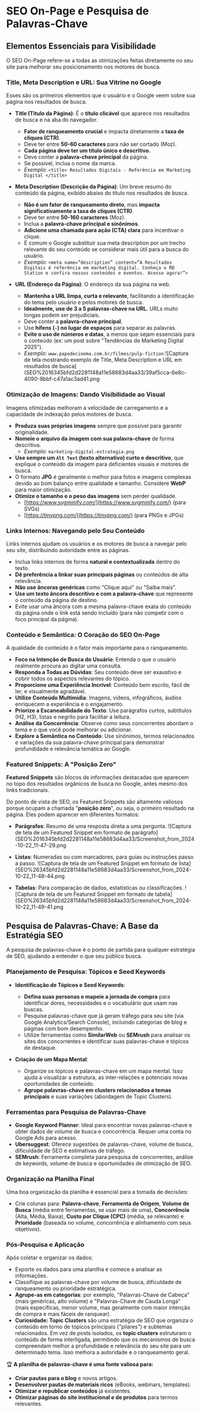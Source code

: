 # SEO On-Page e Pesquisa de Palavras-Chave

## Elementos Essenciais para Visibilidade

O SEO On-Page refere-se a todas as otimizações feitas diretamente no seu site para melhorar seu posicionamento nos motores de busca.

### Title, Meta Description e URL: Sua Vitrine no Google

Esses são os primeiros elementos que o usuário e o Google veem sobre sua página nos resultados de busca.

* **Title (Título da Página)**: É o **título clicável** que aparece nos resultados de busca e na aba do navegador.
    * **Fator de ranqueamento crucial** e impacta diretamente a **taxa de cliques (CTR)**.
    * Deve ter entre **50-60 caracteres** para não ser cortado (Moz).
    * **Cada página deve ter um título único e descritivo.**
    * Deve conter a **palavra-chave principal** da página.
    * Se possível, inclua o nome da marca.
    * *Exemplo*: `<title> Resultados Digitais - Referência em Marketing Digital </title>`

* **Meta Description (Descrição da Página)**: Um breve resumo do conteúdo da página, exibido abaixo do título nos resultados de busca.
    * **Não é um fator de ranqueamento direto**, mas **impacta significativamente a taxa de cliques (CTR)**.
    * Deve ter entre **50-160 caracteres** (Moz).
    * Inclua a **palavra-chave principal e sinônimos**.
    * **Adicione uma chamada para ação (CTA) clara** para incentivar o clique.
    * É comum o Google substituir sua meta description por um trecho relevante do seu conteúdo se considerar mais útil para a busca do usuário.
    * *Exemplo*: `<meta name=”description” content=”A Resultados Digitais é referência em marketing digital. Conheça o RD Station e confira nossos conteúdos e eventos. Acesse agora!”>`

* **URL (Endereço da Página)**: O endereço da sua página na web.
    * **Mantenha a URL limpa, curta e relevante**, facilitando a identificação do tema pelo usuário e pelos motores de busca.
    * **Idealmente, use de 3 a 5 palavras-chave na URL.** URLs muito longas podem ser prejudiciais.
    * Deve conter a **palavra-chave principal**.
    * Use **hífens (`-`) no lugar de espaços** para separar as palavras.
    * **Evite o uso de números e datas**, a menos que sejam essenciais para o conteúdo (ex: um post sobre "Tendências de Marketing Digital 2025").
    * *Exemplo*: `www.papodecinema.com.br/filmes/pulp-fiction`
![Captura de tela mostrando exemplo de Title, Meta Description e URL em resultados de busca](SEO%2016345bfd2d2281148a11e58683d4aa33/39af5cca-6e8c-4090-8bbf-c47a1ac3ad41.png

### Otimização de Imagens: Dando Visibilidade ao Visual

Imagens otimizadas melhoram a velocidade de carregamento e a capacidade de indexação pelos motores de busca.

* **Produza suas próprias imagens** sempre que possível para garantir originalidade.
* **Nomeie o arquivo da imagem com sua palavra-chave** de forma descritiva.
    * *Exemplo*: `marketing-digital-estrategia.png`
* **Use sempre um `Alt Text` (texto alternativo) curto e descritivo**, que explique o conteúdo da imagem para deficientes visuais e motores de busca.
* O formato **JPG** é geralmente o melhor para fotos e imagens complexas devido ao bom balanço entre qualidade e tamanho. Considere **WebP** para maior otimização.
* **Otimize o tamanho e o peso das imagens** sem perder qualidade.
    * [https://www.svgminify.com/](https://www.svgminify.com/) (para SVGs)
    * [https://tinypng.com/](https://tinypng.com/) (para PNGs e JPGs)

### Links Internos: Navegando pelo Seu Conteúdo

Links internos ajudam os usuários e os motores de busca a navegar pelo seu site, distribuindo autoridade entre as páginas.

* Inclua links internos de forma **natural e contextualizada** dentro do texto.
* **Dê preferência a linkar suas principais páginas** ou conteúdos de alta relevância.
* **Não use âncoras genéricas** como "Clique aqui" ou "Saiba mais".
* **Use um texto âncora descritivo e com a palavra-chave** que represente o conteúdo da página de destino.
* Evite usar uma âncora com a mesma palavra-chave exata do conteúdo da página onde o link está sendo incluído (para não competir com o foco principal da página).

### Conteúdo e Semântica: O Coração do SEO On-Page

A qualidade do conteúdo é o fator mais importante para o ranqueamento.

* **Foco na Intenção de Busca do Usuário**: Entenda o que o usuário realmente procura ao digitar uma consulta.
* **Responda a Todas as Dúvidas**: Seu conteúdo deve ser exaustivo e cobrir todos os aspectos relevantes do tópico.
* **Proporcione uma Experiência Incrível**: Conteúdo bem escrito, fácil de ler, e visualmente agradável.
* **Utilize Conteúdo Multimídia**: Imagens, vídeos, infográficos, áudios enriquecem a experiência e o engajamento.
* **Priorize a Escaneabilidade do Texto**: Use parágrafos curtos, subtítulos (H2, H3), listas e negrito para facilitar a leitura.
* **Análise da Concorrência**: Observe como seus concorrentes abordam o tema e o que você pode melhorar ou adicionar.
* **Explore a Semântica no Conteúdo**: Use sinônimos, termos relacionados e variações da sua palavra-chave principal para demonstrar profundidade e relevância temática ao Google.

### Featured Snippets: A "Posição Zero"

**Featured Snippets** são blocos de informações destacadas que aparecem no topo dos resultados orgânicos de busca no Google, antes mesmo dos links tradicionais.

Do ponto de vista de SEO, os Featured Snippets são altamente valiosos porque ocupam a chamada "**posição zero**", ou seja, o primeiro resultado na página. Eles podem aparecer em diferentes formatos:

* **Parágrafos**: Resumo de uma resposta direta a uma pergunta.
![Captura de tela de um Featured Snippet em formato de parágrafo](SEO%2016345bfd2d2281148a11e58683d4aa33/Screenshot_from_2024-10-22_11-47-29.png

* **Listas**: Numeradas ou com marcadores, para guias ou instruções passo a passo.
![Captura de tela de um Featured Snippet em formato de lista](SEO%26345bfd2d2281148a11e58683d4aa33/Screenshot_from_2024-10-22_11-48-44.png

* **Tabelas**: Para comparação de dados, estatísticas ou classificações.
![Captura de tela de um Featured Snippet em formato de tabela](SEO%26345bfd2d2281148a11e58683d4aa33/Screenshot_from_2024-10-22_11-49-41.png

## Pesquisa de Palavras-Chave: A Base da Estratégia SEO

A pesquisa de palavras-chave é o ponto de partida para qualquer estratégia de SEO, ajudando a entender o que seu público busca.

### Planejamento de Pesquisa: Tópicos e Seed Keywords

* **Identificação de Tópicos e Seed Keywords**:
    * **Defina suas personas e mapeie a jornada de compra** para identificar dores, necessidades e o vocabulário que usam nas buscas.
    * Pesquise palavras-chave que já geram tráfego para seu site (via Google Analytics/Search Console), incluindo categorias de blog e páginas com bom desempenho.
    * Utilize ferramentas como **SimilarWeb** ou **SEMrush** para analisar os sites dos concorrentes e identificar suas palavras-chave e tópicos de destaque.

* **Criação de um Mapa Mental**:
    * Organize os tópicos e palavras-chave em um mapa mental. Isso ajuda a visualizar a estrutura, as inter-relações e potenciais novas oportunidades de conteúdo.
    * **Agrupe palavras-chave em clusters relacionados a temas principais** e suas variações (abordagem de Topic Clusters).

### Ferramentas para Pesquisa de Palavras-Chave

* **Google Keyword Planner**: Ideal para encontrar novas palavras-chave e obter dados de volume de busca e concorrência. Requer uma conta no Google Ads para acesso.
* **Ubersuggest**: Oferece sugestões de palavras-chave, volume de busca, dificuldade de SEO e estimativas de tráfego.
* **SEMrush**: Ferramenta completa para pesquisa de concorrentes, análise de keywords, volume de busca e oportunidades de otimização de SEO.

### Organização na Planilha Final

Uma boa organização da planilha é essencial para a tomada de decisões:

* Crie colunas para: **Palavra-chave**, **Ferramenta de Origem**, **Volume de Busca** (média entre ferramentas, se usar mais de uma), **Concorrência** (Alta, Média, Baixa), **Custo por Clique (CPC)** (média, se relevante) e **Prioridade** (baseada no volume, concorrência e alinhamento com seus objetivos).

### Pós-Pesquisa e Aplicação

Após coletar e organizar os dados:

* Exporte os dados para uma planilha e comece a analisar as informações.
* Classifique as palavras-chave por volume de busca, dificuldade de ranqueamento ou prioridade estratégica.
* **Agrupe-as em categorias**: por exemplo, "Palavras-Chave de Cabeça" (mais genéricas, alto volume) e "Palavras-Chave de Cauda Longa" (mais específicas, menor volume, mas geralmente com maior intenção de compra e mais fáceis de ranquear).
* **Curiosidade: Topic Clusters** são uma estratégia de SEO que organiza o conteúdo em torno de tópicos principais ("pilares") e subtemas relacionados. Em vez de posts isolados, os **topic clusters** estruturam o conteúdo de forma interligada, permitindo que os mecanismos de busca compreendam melhor a profundidade e relevância do seu site para um determinado tema. Isso melhora a autoridade e o ranqueamento geral.

🏆 **A planilha de palavras-chave é uma fonte valiosa para:**

* **Criar pautas para o blog** e novos artigos.
* **Desenvolver pautas de materiais ricos** (eBooks, webinars, templates).
* **Otimizar e republicar conteúdos** já existentes.
* **Otimizar páginas do site institucional e de produtos** para termos relevantes.